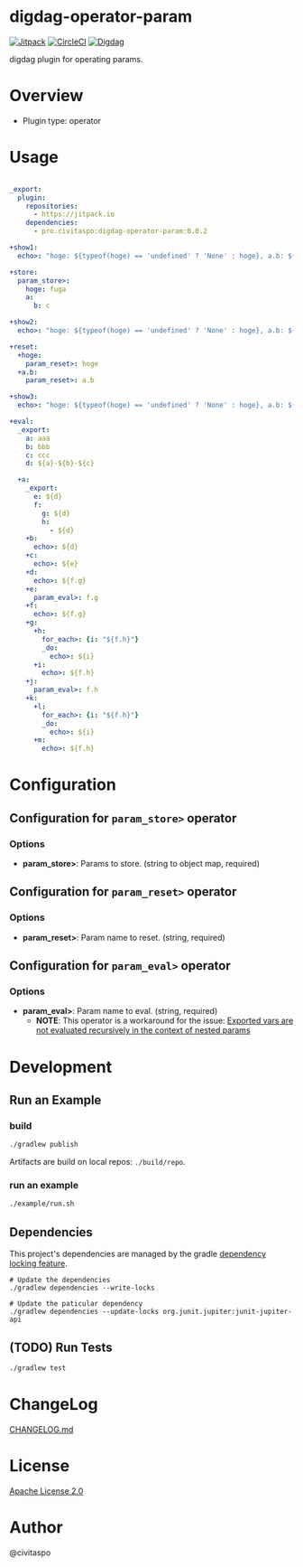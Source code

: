 # digdag-operator-param
[![Jitpack](https://jitpack.io/v/pro.civitaspo/digdag-operator-param.svg)](https://jitpack.io/#pro.civitaspo/digdag-operator-param) [![CircleCI](https://circleci.com/gh/civitaspo/digdag-operator-param.svg?style=shield)](https://circleci.com/gh/civitaspo/digdag-operator-param) [![Digdag](https://img.shields.io/badge/digdag-v0.9.30-brightgreen.svg)](https://github.com/treasure-data/digdag/releases/tag/v0.9.30)

digdag plugin for operating params.


# Overview

- Plugin type: operator

# Usage

```yaml

_export:
  plugin:
    repositories:
      - https://jitpack.io
    dependencies:
      - pro.civitaspo:digdag-operator-param:0.0.2

+show1:
  echo>: "hoge: ${typeof(hoge) == 'undefined' ? 'None' : hoge}, a.b: ${typeof(a) == 'undefined' ? 'None' : typeof(a.b) == 'undefined' ? 'None' : a.b}"

+store:
  param_store>:
    hoge: fuga
    a:
      b: c

+show2:
  echo>: "hoge: ${typeof(hoge) == 'undefined' ? 'None' : hoge}, a.b: ${typeof(a) == 'undefined' ? 'None' : typeof(a.b) == 'undefined' ? 'None' : a.b}"

+reset:
  +hoge:
    param_reset>: hoge
  +a.b:
    param_reset>: a.b

+show3:
  echo>: "hoge: ${typeof(hoge) == 'undefined' ? 'None' : hoge}, a.b: ${typeof(a) == 'undefined' ? 'None' : typeof(a.b) == 'undefined' ? 'None' : a.b}"

+eval:
  _export:
    a: aaa
    b: bbb
    c: ccc
    d: ${a}-${b}-${c}

  +a:
    _export:
      e: ${d}
      f:
        g: ${d}
        h:
          - ${d}
    +b:
      echo>: ${d}
    +c:
      echo>: ${e}
    +d:
      echo>: ${f.g}
    +e:
      param_eval>: f.g
    +f:
      echo>: ${f.g}
    +g:
      +h:
        for_each>: {i: "${f.h}"}
        _do:
          echo>: ${i}
      +i:
        echo>: ${f.h}
    +j:
      param_eval>: f.h
    +k:
      +l:
        for_each>: {i: "${f.h}"}
        _do:
          echo>: ${i}
      +m:
        echo>: ${f.h}

```

# Configuration

## Configuration for `param_store>` operator

### Options

- **param_store>**: Params to store. (string to object map, required)

## Configuration for `param_reset>` operator

### Options

- **param_reset>**: Param name to reset. (string, required)

## Configuration for `param_eval>` operator

### Options

- **param_eval>**: Param name to eval. (string, required)
  - **NOTE**: This operator is a workaround for the issue: [Exported vars are not evaluated recursively in the context of nested params](https://github.com/treasure-data/digdag/issues/862)

# Development

## Run an Example

### build

```sh
./gradlew publish
```

Artifacts are build on local repos: `./build/repo`.

### run an example

```sh
./example/run.sh
```

## Dependencies
This project's dependencies are managed by the gradle [dependency locking feature](https://docs.gradle.org/current/userguide/dependency_locking.html).

```shell
# Update the dependencies
./gradlew dependencies --write-locks

# Update the paticular dependency
./gradlew dependencies --update-locks org.junit.jupiter:junit-jupiter-api
```

## (TODO) Run Tests

```sh
./gradlew test
```

# ChangeLog

[CHANGELOG.md](./CHANGELOG.md)

# License

[Apache License 2.0](./LICENSE.txt)

# Author

@civitaspo

